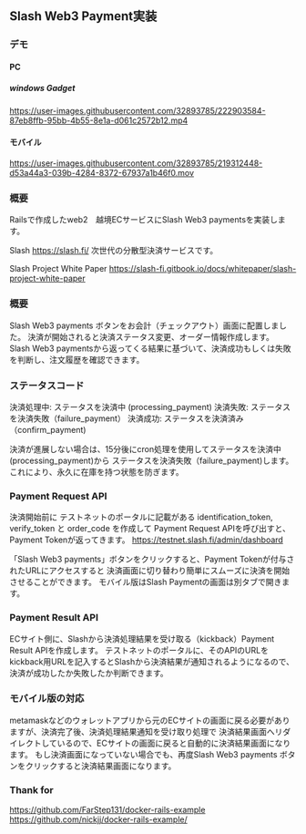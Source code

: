 
## Slash Web3 Payment実装

### デモ

#### PC

##### windows Gadget

https://user-images.githubusercontent.com/32893785/222903584-87eb8ffb-95bb-4b55-8e1a-d061c2572b12.mp4

#### モバイル

https://user-images.githubusercontent.com/32893785/219312448-d53a44a3-039b-4284-8372-67937a1b46f0.mov

### 概要

Railsで作成したweb2　越境ECサービスにSlash Web3 paymentsを実装します。

Slash
https://slash.fi/
次世代の分散型決済サービスです。

Slash Project White Paper
https://slash-fi.gitbook.io/docs/whitepaper/slash-project-white-paper

### 概要
Slash Web3 payments ボタンをお会計（チェックアウト）画面に配置しました。
決済が開始されると決済ステータス変更、オーダー情報作成します。
Slash Web3 paymentsから返ってくる結果に基づいて、決済成功もしくは失敗を判断し、注文履歴を確認できます。

### ステータスコード
決済処理中: ステータスを決済中 (processing_payment)
決済失敗: ステータスを決済失敗（failure_payment）
決済成功: ステータスを決済済み（confirm_payment)

決済が進展しない場合は、15分後にcron処理を使用してステータスを決済中 (processing_payment)から
ステータスを決済失敗（failure_payment)します。これにより、永久に在庫を持つ状態を防ぎます。

### Payment Request API
決済開始前に テストネットのポータルに記載がある identification_token, verify_token と order_code を作成して
Payment Request APIを呼び出すと、Payment Tokenが返ってきます。
https://testnet.slash.fi/admin/dashboard

「Slash Web3 payments」ボタンをクリックすると、Payment Tokenが付与されたURLにアクセスすると
決済画面に切り替わり簡単にスムーズに決済を開始させることができます。
モバイル版はSlash Paymentの画面は別タブで開きます。

### Payment Result API
ECサイト側に、Slashから決済処理結果を受け取る（kickback）Payment Result APIを作成します。
テストネットのポータルに、そのAPIのURLをkickback用URLを記入するとSlashから決済結果が通知されるようになるので、
決済が成功したか失敗したか判断できます。

### モバイル版の対応
metamaskなどのウォレットアプリから元のECサイトの画面に戻る必要がありますが、決済完了後、決済処理結果通知を受け取り処理で
決済結果画面へリダイレクトしているので、ECサイトの画面に戻ると自動的に決済結果画面になります。
もし決済画面になっていない場合でも、再度Slash Web3 payments ボタンをクリックすると決済結果画面になります。


### Thank for
https://github.com/FarStep131/docker-rails-example
https://github.com/nickjj/docker-rails-example/






